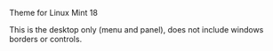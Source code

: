 Theme for Linux Mint 18

This is the desktop only (menu and panel), does not include windows borders or controls.
